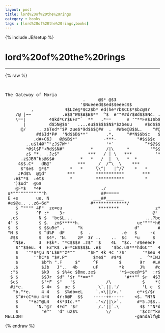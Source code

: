 ```yaml
---
layout: post
title: lord%20of%20the%20rings
category : books
tags : [lord%20of%20the%20rings,books]
---
```

{% include JB/setup %}
# lord%20of%20the%20rings
---
{% raw %}
<pre>


The Gateway of Moria
                              .     @$* @$3
                             &#039;$Nueeed$$ed$$eeec$$
          ,            4$Lze@*$C2$b* ed(he*rb$CC$*$bc@$r              
    /@ |~~            .e$$&quot;W$$B$B$**  ^$  e&quot;&quot;##d?$Bd$$$Nc. ..      @\/~\ 
    \==|         4$kd*Cr$6F#&quot;`  **   .*==      # &#039;&quot;**F#$I$b$*       |   I
       |         d$5N@$$&quot;   ....eu$$$$$$N$*$zbeuu     #$d$$$$b.     / @/
      @/     . z$Ted*&quot;$P zue$*9d$$$@##  .  #W$e@B$$L.    &quot;#@$E$b@N
            #d$Id*P#  &#039;Nd$$B$**&quot;       .*,     &quot;#*N$$b$c   $$$*$$c
           .d#+C6J   @@$B$*&quot;          -***-        &quot;#$$$$c   *$$$#$u
        ..u$l4@&quot;^&quot;zJ$7W*&quot;              &#039;*`            ^*$@$$$r &quot;$$E$@B&gt;
        *@$l$P&quot;+Rd$$N#&quot;          *     /|\     *        &#039;&quot;$$$c.. ?E$*b
        z$ &quot;*.  .Jz$&quot;           ***   / | \   ***         &#039;*@N$b   d**N
      .z$JBR^bs@$$#          *   *   /  |  \   *  *         &quot;$l*9N &quot;bN$Nee
     4$$.C*   dB@&quot;          ***    _/  /^\  \_   ***         &#039;$$$z&gt; 3$b$$#
      $&quot;$e$  @*$&quot;        *   *     \\^|   |^//    *   *        $$$u.^*$N$c
     JPd$%  @@d&quot;        ***        ***********       ***       &#039;$Ni$  $EP$
   :e$&quot;*$  :et$          *         ***********        *         ^$$E  4$N$be
   &#039;)$ud&quot;  @6$                                                   9$$   $*@$&quot;
    @F*$   *4P                       ./                          &#039;$m#   .$$.
 u*&quot;&quot;&quot;&quot;&quot;&quot;&quot;&quot;&quot;&quot;&quot;&quot;h                     ##=====                    e#&quot;&quot;&quot;&quot;&quot;&quot;&quot;&quot;&quot;&quot;#
 E +e       ue. N                 ___##_______                 4F e=c     z*c
 #e$@e.. ..z6+6d&quot;                #*************/               ^*cBe$u.  .$$@
    $ ^&quot;&quot;&quot;&quot; 4F&quot;  ze=eu              ********              z***hc ^&quot;$ &quot;&quot;*&quot;&quot; $
    $       ^F :*    3r                                  @&quot;  e &quot;b  $       $
  .e$        N $  &#039;be$L...                            ...?be@F  $F $       9F
 4&quot; $        $ $.  zm$*****h.                      ue&quot;&quot;&quot;&quot;*h6   J$&quot; $       4%
 $  $        $ $$u5e&quot; .     &quot;k                    d&quot;       #$bu$F  $       4F
 &quot;N $        $ ^d%P  dF      $  .            .e   $     -c  &quot;N$F  .$       4F
  #$$        $  $4*. &quot;N.    zP  3r ..    ..  $c   *u     $  u$K$  4F       4L
   ^N$e.     3  F$k*. &quot;*C$$$# .z$&quot; &#039;$    4L  &quot;$c. &#039;#$eeedF  $$$9r JF       J$
    $&#039;&quot;$$eu. 4  F3&quot;K$ .e=*CB$$$$L .e$    &#039;$bc.u$***hd6C&quot;&quot;  4kF$4F $F     u@$F
    $   &#039;&quot;*$*@u N&#039;L$B*&quot;z*&quot;&quot;     &quot;$F&quot; 4k 4c &#039;7$&quot;      &quot;*$eu 4&#039;L$J&quot; $   .e$*&quot;4F
    $      &#039;&quot;hC*$ &quot;$#.P&quot;          $me$&quot;  #$*$       .  ^*INJL$&quot;$  $e$$*#   4F
    $         $b&quot;h &quot;.F     $&quot;     ^F        $       9r   #L#$FJEd#C@&quot;      4L
   .$         $Jb   J&quot;..  4b      uF        *k      J%    #c^ $&quot; d$        4L
  :&quot;$         $k9   $ $%4c $Bme.ze$         &#039;*$+eee@*$&quot;  :r$    @L$        4$
  $ $         $$Jr  $d&quot; &#039;$r &quot;*==*&quot;            &quot;#**&quot;&quot; $r  4$3r  db$F        4F
  $c$         $&#039;*F  $&quot;   &#039;$            /\            $    *(L  $$$F         k
  #i*e.       $ 4&gt;  $  ue $         \`.||.&#039;/         &#039;L c  $$ .L$d         .$
   &quot;b.&quot;*e.    4 4   $  $%db=eL     `.&lt;\||/&gt;.&#039;      e*+$/$r  $ &#039;$&quot;$       .d$$
    $^#+cC*mu 4r4   4r:6@F  $$    -----++-----    &lt;$. &quot;N?N  F  $ $    ud$$* $
    $    &quot;*eJ&quot;@L4   4k*3Ic.*&quot;      .&#039;&lt;/||\&gt;`.      #*5.J$$..F  $ $ ue#2*&quot;   $
    $       &quot;N.&quot;@r  4Fd&quot; &#039;$r        /.&#039;||`.\        4$ &#039;&quot;N*d&quot;  9.$#Ce*&quot;     $
    $         &quot;e^&quot;  &#039;d&quot; uz$%           \/           &#039;$czr&quot;k#&quot;  4Pu@&quot;        $
MELLON!                                           -gandalf@balrog.joensuu.fi- </pre>
{% endraw %}
